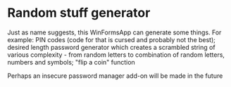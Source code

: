 # Random stuff generator

Just as name suggests, this WinFormsApp can generate some things. For example: 
PIN codes (code for that is cursed and probably not the best);
desired length password generator which creates a scrambled string of various complexity - from random letters to combination of random letters, numbers and symbols;
"flip a coin" function

Perhaps an insecure password manager add-on will be made in the future